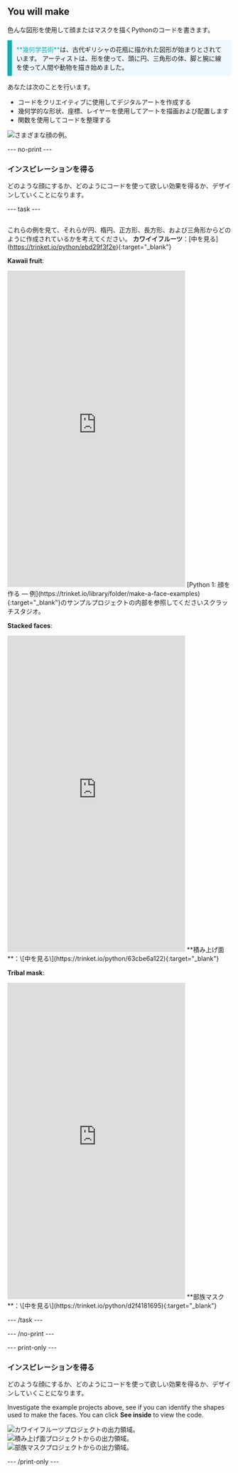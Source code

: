 ## You will make

色んな図形を使用して顔またはマスクを描くPythonのコードを書きます。

<p style="border-left: solid; border-width:10px; border-color: #0faeb0; background-color: aliceblue; padding: 10px;">
<span style="color: #0faeb0">**幾何学芸術**</span>は、古代ギリシャの花瓶に描かれた図形が始まりとされています。 アーティストは、形を使って、頭に円、三角形の体、脚と腕に線を使って人間や動物を描き始めました。
</p>

あなたは次のことを行います。

+ コードをクリエイティブに使用してデジタルアートを作成する
+ 幾何学的な形状、座標、レイヤーを使用してアートを描画および配置します
+ 関数を使用してコードを整理する

![さまざまな顔の例。](images/strip.png)

--- no-print ---

### インスピレーションを得る

どのような顔にするか、どのようにコードを使って欲しい効果を得るか、デザインしていくことになります。

--- task ---
<div style="display: flex; flex-wrap: wrap">
<div style="flex-basis: 175px; flex-grow: 1">

これらの例を見て、それらが円、楕円、正方形、長方形、および三角形からどのように作成されているかを考えてください。 **カワイイフルーツ**：\[中を見る\](https://trinket.io/python/ebd29f3f2e){:target="_blank"}

**Kawaii fruit**:
<iframe src="https://editor.raspberrypi.org/en/embed/viewer/fruit-face-example" width="400" height="710" frameborder="0" marginwidth="0" marginheight="0" allowfullscreen>
</iframe> [Python 1: 顔を作る — 例](https://trinket.io/library/folder/make-a-face-examples){:target="_blank"}のサンプルプロジェクトの内部を参照してくださいスクラッチスタジオ。

**Stacked faces**:
<iframe src="https://editor.raspberrypi.org/en/embed/viewer/stacked-faces-example" width="400" height="710" frameborder="0" marginwidth="0" marginheight="0" allowfullscreen>
</iframe> **積み上げ面**：\[中を見る\](https://trinket.io/python/63cbe6a122){:target="_blank"}

**Tribal mask**:
<iframe src="https://editor.raspberrypi.org/en/embed/viewer/tribal-mask-example" width="400" height="710" frameborder="0" marginwidth="0" marginheight="0" allowfullscreen>
</iframe> **部族マスク**：\[中を見る\](https://trinket.io/python/d2f4181695){:target="_blank"}

--- /task ---

--- /no-print ---

--- print-only ---

### インスピレーションを得る

どのような顔にするか、どのようにコードを使って欲しい効果を得るか、デザインしていくことになります。

Investigate the example projects above, see if you can identify the shapes used to make the faces. You can click **See inside** to view the code.

![カワイイフルーツプロジェクトの出力領域。](images/smile.png) ![積み上げ面プロジェクトからの出力領域。](images/stacked.png) ![部族マスクプロジェクトからの出力領域。](images/tribal.png)

--- /print-only ---


